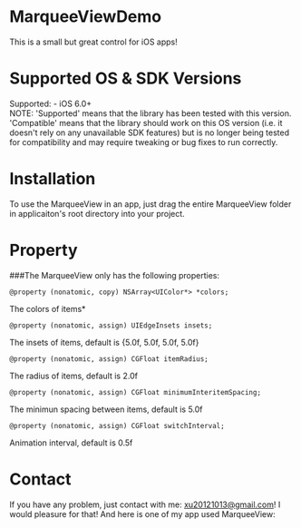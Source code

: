 # MarqueeViewDemo
This is a small but great control for iOS apps!

# Supported OS & SDK Versions

Supported: - iOS 6.0+    
NOTE: 'Supported' means that the library has been tested with this version. 'Compatible' means that the library should work on this OS version (i.e. it doesn't rely on any unavailable SDK features) but is no longer being tested for compatibility and may require tweaking or bug fixes to run correctly.

# Installation

To use the MarqueeView in an app, just drag the entire MarqueeView folder in applicaiton's root directory into your project.

# Property

###The MarqueeView only has the following properties:

    @property (nonatomic, copy) NSArray<UIColor*> *colors;
The colors of items*

    @property (nonatomic, assign) UIEdgeInsets insets;       
The insets of items, default is {5.0f, 5.0f, 5.0f, 5.0f}

    @property (nonatomic, assign) CGFloat itemRadius;    
The radius of items, default is 2.0f

    @property (nonatomic, assign) CGFloat minimumInteritemSpacing;     
The minimun spacing between items, default is 5.0f

    @property (nonatomic, assign) CGFloat switchInterval;    
Animation interval, default is 0.5f

# Contact

If you have any problem, just contact with me: xu20121013@gmail.com! I would pleasure for that!
And here is one of my app used MarqueeView: 
